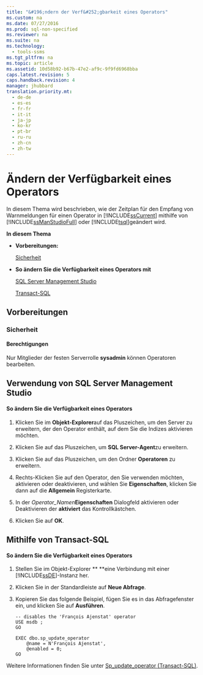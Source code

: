 ```yaml
---
title: "&#196;ndern der Verf&#252;gbarkeit eines Operators"
ms.custom: na
ms.date: 07/27/2016
ms.prod: sql-non-specified
ms.reviewer: na
ms.suite: na
ms.technology: 
  - tools-ssms
ms.tgt_pltfrm: na
ms.topic: article
ms.assetid: 10d58b92-b67b-47e2-af9c-9f9fd6968bba
caps.latest.revision: 5
caps.handback.revision: 4
manager: jhubbard
translation.priority.mt: 
  - de-de
  - es-es
  - fr-fr
  - it-it
  - ja-jp
  - ko-kr
  - pt-br
  - ru-ru
  - zh-cn
  - zh-tw
---
```

# &#196;ndern der Verf&#252;gbarkeit eines Operators
In diesem Thema wird beschrieben, wie der Zeitplan für den Empfang von Warnmeldungen für einen Operator in [!INCLUDE[ssCurrent](../content/includes/ssCurrent_md.md)] mithilfe von [!INCLUDE[ssManStudioFull](../content/includes/ssManStudioFull_md.md)] oder [!INCLUDE[tsql](../content/includes/tsql_md.md)]geändert wird.  
  
**In diesem Thema**  
  
-   **Vorbereitungen:**  
  
    [Sicherheit](#Security)  
  
-   **So ändern Sie die Verfügbarkeit eines Operators mit**  
  
    [SQL Server Management Studio](#SSMSProcedure)  
  
    [Transact-SQL](#TsqlProcedure)  
  
## <a name="BeforeYouBegin"></a>Vorbereitungen  
  
### <a name="Security"></a>Sicherheit  
  
#### <a name="Permissions"></a>Berechtigungen  
Nur Mitglieder der festen Serverrolle **sysadmin** können Operatoren bearbeiten.  
  
## <a name="SSMSProcedure"></a>Verwendung von SQL Server Management Studio  
  
#### So ändern Sie die Verfügbarkeit eines Operators  
  
1.  Klicken Sie im **Objekt-Explorer**auf das Pluszeichen, um den Server zu erweitern, der den Operator enthält, auf dem Sie die Indizes aktivieren möchten.  
  
2.  Klicken Sie auf das Pluszeichen, um **SQL Server-Agent**zu erweitern.  
  
3.  Klicken Sie auf das Pluszeichen, um den Ordner **Operatoren** zu erweitern.  
  
4.  Rechts\-Klicken Sie auf den Operator, den Sie verwenden möchten, aktivieren oder deaktivieren, und wählen Sie **Eigenschaften**, klicken Sie dann auf die **Allgemein** Registerkarte.  
  
5.  In der *Operator\_Namen***Eigenschaften** Dialogfeld aktivieren oder Deaktivieren der **aktiviert** das Kontrollkästchen.  
  
6.  Klicken Sie auf **OK**.  
  
## <a name="TsqlProcedure"></a>Mithilfe von Transact\-SQL  
  
#### So ändern Sie die Verfügbarkeit eines Operators  
  
1.  Stellen Sie im Objekt-Explorer ** **eine Verbindung mit einer [!INCLUDE[ssDE](../content/includes/ssDE_md.md)]-Instanz her.  
  
2.  Klicken Sie in der Standardleiste auf **Neue Abfrage**.  
  
3.  Kopieren Sie das folgende Beispiel, fügen Sie es in das Abfragefenster ein, und klicken Sie auf **Ausführen**.  
  
    ```  
    -- disables the 'François Ajenstat' operator  
    USE msdb ;  
    GO  
  
    EXEC dbo.sp_update_operator   
        @name = N'François Ajenstat',  
        @enabled = 0;  
    GO  
    ```  
  
Weitere Informationen finden Sie unter [Sp_update_operator (Transact-SQL)](assetId:///231750a6-4828-4d03-afe6-b91d38c42ed3).  
  
